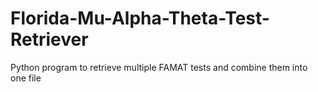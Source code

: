 # Florida-Mu-Alpha-Theta-Test-Retriever
Python program to retrieve multiple FAMAT tests and combine them into one file
